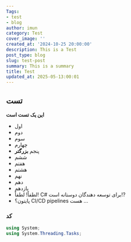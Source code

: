 ```yaml
---
Tags:
- test
- blog
author: imun
category: Test
cover_image: ''
created_at: '2024-10-25 20:00:00'
description: This is a Test
post_type: blog
slug: test-post
summary: This is a summary
title: Test
updated_at: 2025-05-13:00:01
---
```


## تست

**این یک تست است**

- اول
- دوم
- سوم
- چهارم
- پنجم **بزرگتر**
- ششم
- هفتم
- هشتم
- نهم
- دهم
- یازدهم
- لطفاً! لطفاً! C# برای توسعه دهندگان دوستانه است!?
- پایتون؟ CI/CD pipelines هست ...


### کد

```cs
using System;
using System.Threading.Tasks;
```